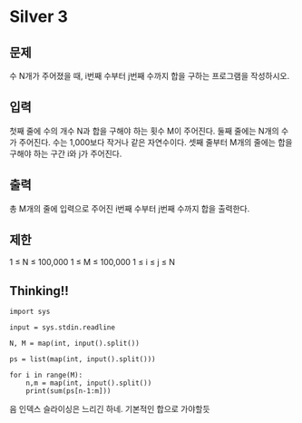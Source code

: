 # Silver 3

## 문제
수 N개가 주어졌을 때, i번째 수부터 j번째 수까지 합을 구하는 프로그램을 작성하시오.

## 입력
첫째 줄에 수의 개수 N과 합을 구해야 하는 횟수 M이 주어진다. 둘째 줄에는 N개의 수가 주어진다. 수는 1,000보다 작거나 같은 자연수이다. 셋째 줄부터 M개의 줄에는 합을 구해야 하는 구간 i와 j가 주어진다.

## 출력
총 M개의 줄에 입력으로 주어진 i번째 수부터 j번째 수까지 합을 출력한다.

## 제한
1 ≤ N ≤ 100,000
1 ≤ M ≤ 100,000
1 ≤ i ≤ j ≤ N

## Thinking!!
    import sys
    
    input = sys.stdin.readline
    
    N, M = map(int, input().split())
    
    ps = list(map(int, input().split()))
    
    for i in range(M):
        n,m = map(int, input().split())
        print(sum(ps[n-1:m]))
음 인덱스 슬라이싱은 느리긴 하네.
기본적인 합으로 가야할듯